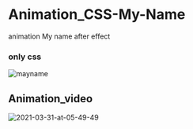 # Animation_CSS-My-Name
animation My name  after effect

### only css
![mayname](https://user-images.githubusercontent.com/60801374/113087580-3f917380-91e4-11eb-9082-76612bc2a01d.PNG)

## Animation_video

![2021-03-31-at-05-49-49](https://user-images.githubusercontent.com/60801374/113090062-38209900-91e9-11eb-895f-9fa21abaa5fe.gif)
